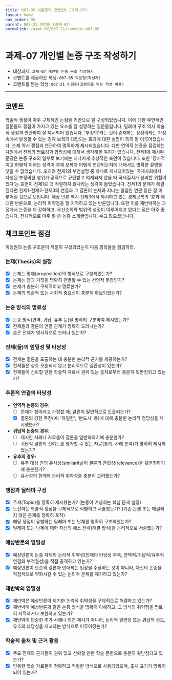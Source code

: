 ```yaml
---
title: 007-05 박윤형의 코멘트b (과제-07) 
layout: home
nav_order: 05
parent: 007-21 이정원 (과제-07)
permalink: /asmt-07/007-21/comment-007-05
---
```


# 과제-07 개인별 논증 구조 작성하기

- 대상과제: `과제-07 개인별 논증 구조 작성하기`
- 코멘트를 제공하는 학생: `007-05 박윤형(작성자)` 
- 코멘트를 받는 학생: `007-21 이정원(코멘트를 받는 학생 이름)` 

---

## 코멘트

학술적 쟁점이 아주 구체적인 논점을 기반으로 잘 구성되었습니다. 이에 대한 부연적인 질문들도 쟁점이 가지고 있는 요소를 잘 설명하는 질문들입니다. 딜레마 구조 역시 학술적 쟁점과 연관하여 잘 제시되어 있습니다. '부정의'라는 것이 존재하는 상황이라는 가정 속에서 발생할 수 있는 경제 보복의 대립되는 효과에 대한 설명이 특히 잘 이루어졌습니다.
논제 역시 쟁점과 연관하여 명확하게 제시되었습니다. 다만 연역적 논증을 점검하는 차원에서 전제의 명료성과 합리성에 대해서 생각해볼 여지가 있습니다. 
전제1에 제시된 문장은 논증 구조의 일부로 보기에는 지나치게 추상적인 측면이 있습니다. 또한 '장기적이고 파멸적'이라는 성격이 경제 보복과 어떻게 연관되는지에 대해서도 명확한 설명을 찾을 수 없었습니다. 오히려 전제1의 부연설명 중 하나로 제시되어있는 '국제사회에서 자행된 부정의한 행위가 공적으로 규탄받고 억제되지 않을 때 국제질서가 붕괴할 위험이 있다'는 표현이 전제1로 더 적절하지 않나라는 생각이 들었습니다.
전제1의 문제가 해결된다면 전제1-전제2-전제3의 연결과 그 결론이 논제와 지니는 밀접한 연관 등은 잘 이루어질 것으로 보입니다.
예상 반론 역시 전제3에서 제시하고 있는 경제보복의 '효과'에 대한 반론으로, 논리적 취약점을 잘 지적하고 있는 반론입니다. 또한 이를 재반박하는 과정에서 논증을 더 강화하고, 우선순위와 범위의 설정이 이루어지고 있다는 점은 아주 좋습니다.
전체적으로 아주 잘 쓴 논증 소개글입니다. 수고 많으셨습니다.

## 체크포인트 점검

이정원의 논증 구조문이 적절히 구성되었는지 다음 항목들을 점검하라.

### **논제(Thesis)의 설정**
- [x] 논제는 명제(proposition)의 형식으로 구성되었는가?
- [x] 논제는 참과 거짓을 명확히 판별할 수 있는 선언적 문장인가?
- [x] 논제가 충분히 구체적이고 명료한가?
- [x] 논제의 학술적 또는 사회적 중요성이 충분히 확보되었는가?

### **논증 방식의 명료성**
- [x] 논증 방식(연역, 귀납, 유추 등)을 명확히 구분하여 제시했는가?
- [x] 전제들과 결론의 연결 관계가 명확히 드러나는가?
- [x] 숨은 전제가 명시적으로 드러나 있는가?

### **전제(들)의 엄밀성 및 타당성**
- [x] 전제는 결론을 도출하는 데 충분한 논리적 근거를 제공하는가?
- [x] 전제들은 상호 모순되지 않고 논리적으로 일관성이 있는가?
- [x] 전제들이 신뢰할 만한 학술적 자료나 권위 있는 출처로부터 충분히 뒷받침되고 있는가?

### **추론적 연결의 타당성**
- **연역적 논증의 경우:**
  - [ ] 전제가 참이라고 가정할 때, 결론이 필연적으로 도출되는가?
  - [x] 결론의 강한 주장(예: '유일한', '반드시' 등)에 대해 충분한 논리적 정당성을 제시했는가?

- **귀납적 논증의 경우:**
  - [ ] 제시한 사례나 자료들이 결론을 일반화하기에 충분한가?
  - [ ] 귀납적 결론의 신뢰도를 평가할 수 있는 자료(통계, 사례 분석)가 명확히 제시되었는가?

- **유추의 경우:**
  - [ ] 유추 대상 간의 유사성(similarity)이 결론의 관련성(relevance)을 뒷받침하기에 충분한가?
  - [ ] 유사성의 한계와 논리적 취약성을 충분히 고려했는가?

### **쟁점과 딜레마 구성**
- [x] 주제(Topic)를 명확히 제시했는가? (논증이 겨냥하는 핵심 문제 설정)
- [x] 도전하는 학술적 쟁점을 구체적으로 식별하고 서술했는가? (기존 논쟁 또는 해결되지 않은 문제를 정확히 포착)
- [x] 해당 쟁점이 유발하는 딜레마 또는 난제를 명확히 구조화했는가?
- [x] 딜레마 또는 난제에 대한 자신의 해소 전략(해결 방식)을 논리적으로 서술했는가?

### **예상반론의 엄밀성**
- [x] 예상반론이 논증 자체의 논리적 취약성(전제의 타당성 부족, 연역적/귀납적/유추적 연결의 부적절성)을 직접 공격하고 있는가?
- [x] 예상반론이 단순히 결론과 반대되는 입장을 주장하는 것이 아니라, 자신의 논증을 직접적으로 약화시킬 수 있는 논리적 문제를 제기하고 있는가?

### **재반박의 엄밀성**
- [x] 재반박은 예상반론이 제기한 논리적 취약성을 구체적으로 해결하고 있는가?
- [x] 재반박이 예상반론과 같은 논증 방식을 명확히 이해하고, 그 방식의 취약점을 명료히 지적하거나 보완하고 있는가?
- [x] 재반박이 단순한 추가 사례나 의견 제시가 아니라, 논리적 필연성 또는 귀납적 강도, 유추의 타당성을 제고하는 방식으로 이루어졌는가?

### **학술적 출처 및 근거 활용**
- [x] 주요 전제와 근거들이 권위 있고 신뢰할 만한 학술 문헌으로 충분히 뒷받침되고 있는가?
- [x] 인용한 학술 자료들이 정확하고 적절한 방식으로 사용되었으며, 출처 표기가 명확히 되어 있는가?
